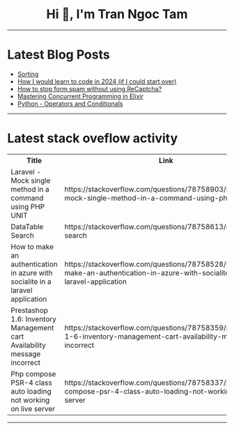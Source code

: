 <h1 align="center">Hi 👋, I'm Tran Ngoc Tam</h1>

---

# Latest Blog Posts 
<!-- BLOG-POST-LIST:START -->
- [Sorting](https://dev.to/paulike/sorting-2pp7)
- [How I would learn to code in 2024 &lpar;if I could start over&rpar;](https://dev.to/agunwachidiebelecalistus/how-i-would-learn-to-code-in-2024-if-i-could-start-over-5b7i)
- [How to stop form spam without using ReCaptcha?](https://dev.to/ingosteinke/how-to-stop-form-spam-without-using-recaptcha-13i8)
- [Mastering Concurrent Programming in Elixir](https://dev.to/gustavo_oliveira_1e7fcebe/mastering-concurrent-programming-in-elixir-cjf)
- [Python - Operators and Conditionals](https://dev.to/abys_learning_2024/python-operators-and-conditionals-2b3k)
<!-- BLOG-POST-LIST:END -->

---

# Latest stack oveflow activity
<table>
  <tr><th>Title</th><th>Link</th></tr>
  <!-- STACKOVERFLOW:START --><tr><td>Laravel - Mock single method in a command using PHP UNIT</td><td>https://stackoverflow.com/questions/78758903/laravel-mock-single-method-in-a-command-using-php-unit</td></tr><tr><td>DataTable Search</td><td>https://stackoverflow.com/questions/78758613/datatable-search</td></tr><tr><td>How to make an authentication in azure with socialite in a laravel application</td><td>https://stackoverflow.com/questions/78758528/how-to-make-an-authentication-in-azure-with-socialite-in-a-laravel-application</td></tr><tr><td>Prestashop 1.6: Inventory Management cart Availability message incorrect</td><td>https://stackoverflow.com/questions/78758359/prestashop-1-6-inventory-management-cart-availability-message-incorrect</td></tr><tr><td>Php compose PSR-4 class auto loading not working on live server</td><td>https://stackoverflow.com/questions/78758337/php-compose-psr-4-class-auto-loading-not-working-on-live-server</td></tr><!-- STACKOVERFLOW:END -->
</table>

---


